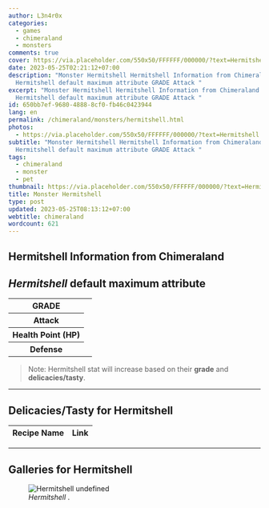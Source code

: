 ```yaml
---
author: L3n4r0x
categories:
  - games
  - chimeraland
  - monsters
comments: true
cover: https://via.placeholder.com/550x50/FFFFFF/000000/?text=Hermitshell
date: 2023-05-25T02:21:12+07:00
description: "Monster Hermitshell Hermitshell Information from Chimeraland
  Hermitshell default maximum attribute GRADE Attack "
excerpt: "Monster Hermitshell Hermitshell Information from Chimeraland
  Hermitshell default maximum attribute GRADE Attack "
id: 650bb7ef-9680-4888-8cf0-fb46c0423944
lang: en
permalink: /chimeraland/monsters/hermitshell.html
photos:
  - https://via.placeholder.com/550x50/FFFFFF/000000/?text=Hermitshell
subtitle: "Monster Hermitshell Hermitshell Information from Chimeraland
  Hermitshell default maximum attribute GRADE Attack "
tags:
  - chimeraland
  - monster
  - pet
thumbnail: https://via.placeholder.com/550x50/FFFFFF/000000/?text=Hermitshell
title: Monster Hermitshell
type: post
updated: 2023-05-25T08:13:12+07:00
webtitle: chimeraland
wordcount: 621
---
```


<link
  rel="stylesheet"
  href="https://rawcdn.githack.com/dimaslanjaka/Web-Manajemen/870a349/css/bootstrap-5-3-0-alpha3-wrapper.css"
/>
<section id="bootstrap-wrapper">
  <div data-bs-theme="dark">
    <h2>Hermitshell Information from Chimeraland</h2>
    <h2 id="attribute"><i>Hermitshell</i> default maximum attribute</h2>
    <div class="row">
      <div class="col mb-2">
        <div class="card">
          <div class="card-body">
            <table>
              <tr>
                <th>GRADE</th>
                <td><br /></td>
              </tr>
              <tr>
                <th>Attack</th>
                <td></td>
              </tr>
              <tr>
                <th>Health Point (HP)</th>
                <td></td>
              </tr>
              <tr>
                <th>Defense</th>
                <td></td>
              </tr>
            </table>
          </div>
        </div>
      </div>
    </div>
    <blockquote class="bd-callout bd-callout-warning">
      Note: Hermitshell stat will increase based on their <b>grade</b> and
      <b>delicacies/tasty</b>.
    </blockquote>
    <hr />
    <h2 id="delicacies">Delicacies/Tasty for Hermitshell</h2>
    <div class="card">
      <div class="card-body">
        <div class="table-responsive">
          <table class="table table-striped">
            <thead>
              <tr>
                <th>Recipe Name</th>
                <th>Link</th>
              </tr>
            </thead>
            <tbody></tbody>
          </table>
        </div>
      </div>
    </div>
    <hr />
    <div id="gallery">
      <h2>Galleries for Hermitshell</h2>
      <div class="row">
        <div class="col-lg-6 col-12">
          <figure>
            <img
              src="https://www.webmanajemen.com/undefined"
              alt="Hermitshell undefined"
            />
            <figcaption style="word-wrap: break-word">
              <i>Hermitshell</i> .
            </figcaption>
          </figure>
        </div>
      </div>
    </div>
  </div>
</section>